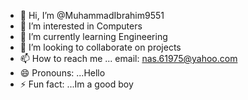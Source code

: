 - 👋 Hi, I’m @MuhammadIbrahim9551
- 👀 I’m interested in Computers
- 🌱 I’m currently learning Engineering
- 💞️ I’m looking to collaborate on projects
- 📫 How to reach me ... email: nas.61975@yahoo.com
- 😄 Pronouns: ...Hello
- ⚡ Fun fact: ...Im a good boy

<!---
MuhammadIbrahim9551/MuhammadIbrahim9551 is a ✨ special ✨ repository because its `README.md` (this file) appears on your GitHub profile.
You can click the Preview link to take a look at your changes.
--->
